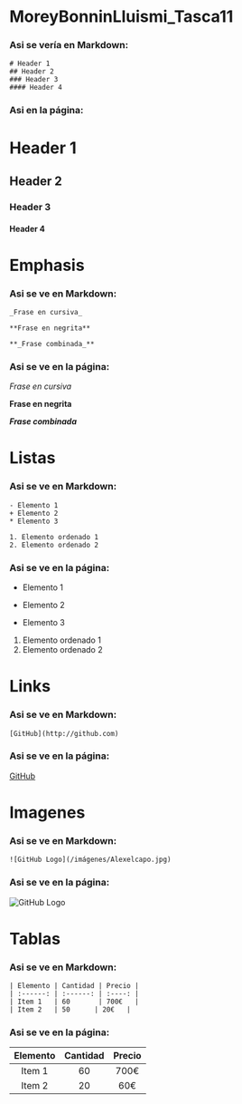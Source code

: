 # MoreyBonninLluismi_Tasca11

### Asi se vería en Markdown:
```
# Header 1
## Header 2
### Header 3
#### Header 4
```
### Asi en la página:

# Header 1
## Header 2
### Header 3
#### Header 4

# Emphasis 

### Asi se ve en Markdown:

```
_Frase en cursiva_ 

**Frase en negrita**

**_Frase combinada_**
```

### Asi se ve en la página:

_Frase en cursiva_

**Frase en negrita**

**_Frase combinada_**

# Listas

### Asi se ve en Markdown:

```
- Elemento 1
+ Elemento 2
* Elemento 3

1. Elemento ordenado 1
2. Elemento ordenado 2
```

### Asi se ve en la página:

- Elemento 1
+ Elemento 2
* Elemento 3

1. Elemento ordenado 1
2. Elemento ordenado 2

# Links

### Asi se ve en Markdown:

```
[GitHub](http://github.com)

```

### Asi se ve en la página:

[GitHub](http://github.com)

# Imagenes

### Asi se ve en Markdown:

```
![GitHub Logo](/imágenes/Alexelcapo.jpg)

```

### Asi se ve en la página:

![GitHub Logo](/imágenes/Alexelcapo.jpg)

# Tablas

### Asi se ve en Markdown:

```
| Elemento | Cantidad | Precio |
| :------: | :------: | :----: |
| Item 1   | 60       | 700€   |
| Item 2   | 50      | 20€   |

```

### Asi se ve en la página:

| Elemento | Cantidad | Precio |
| :------: | :------: | :----: |
| Item 1   | 60       | 700€   |
| Item 2   | 20      | 60€   |